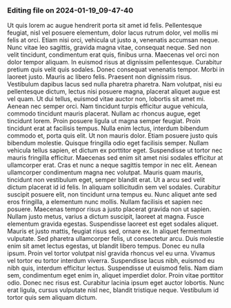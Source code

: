 

### Editing file on 2024-01-19_09-47-40

Ut quis lorem ac augue hendrerit porta sit amet id felis. Pellentesque feugiat, nisl vel posuere elementum, dolor lacus rutrum dolor, vel mollis mi felis at orci. Etiam nisi orci, vehicula ut justo a, venenatis accumsan neque. Nunc vitae leo sagittis, gravida magna vitae, consequat neque. Sed non velit tincidunt, condimentum erat quis, finibus urna. Maecenas vel orci non dolor tempor aliquam. In euismod risus at dignissim pellentesque. Curabitur pretium quis velit quis sodales. Donec consequat venenatis tempor. Morbi in laoreet justo. Mauris ac libero felis. Praesent non dignissim risus. Vestibulum dapibus lacus sed nulla pharetra pharetra. Nam volutpat, nisi eu pellentesque dictum, lectus nisi posuere magna, placerat aliquet augue est vel quam.
Ut dui tellus, euismod vitae auctor non, lobortis sit amet mi. Aenean nec semper orci. Nam tincidunt turpis efficitur augue vehicula, commodo tincidunt mauris placerat. Nullam ac rhoncus augue, eget tincidunt lorem. Proin posuere ligula ut magna semper feugiat. Proin tincidunt erat at facilisis tempus. Nulla enim lectus, interdum bibendum commodo et, porta quis elit. Ut non mauris dolor.
Etiam posuere justo quis bibendum molestie. Quisque fringilla odio eget facilisis semper. Nullam vehicula tellus sapien, et dictum ex porttitor eget. Suspendisse ut tortor nec mauris fringilla efficitur. Maecenas sed enim sit amet nisi sodales efficitur at ullamcorper erat. Cras et nunc a neque sagittis tempor in nec elit. Aenean ullamcorper condimentum magna nec volutpat. Mauris quam mauris, tincidunt non vestibulum eget, semper blandit erat. Ut a arcu sed velit dictum placerat id id felis. In aliquam sollicitudin sem vel sodales. Curabitur suscipit posuere elit, non tincidunt urna tempus eu. Nunc aliquet ante sed eros fringilla, a elementum nunc mollis. Nullam facilisis et sapien nec posuere. Maecenas tempor risus a justo placerat gravida non ut sapien. Nullam justo metus, varius a dictum suscipit, laoreet at magna. Fusce elementum gravida egestas.
Suspendisse laoreet est eget sodales aliquet. Mauris et justo mattis, feugiat risus sed, ornare ex. In aliquet fermentum vulputate. Sed pharetra ullamcorper felis, ut consectetur arcu. Duis molestie enim sit amet lectus egestas, ut blandit libero tempus. Donec eu nulla ipsum. Proin vel tortor volutpat nisl gravida rhoncus vel eu urna. Vivamus vel tortor eu tortor interdum viverra. Suspendisse lacus nibh, euismod eu nibh quis, interdum efficitur lectus. Suspendisse ut euismod felis. Nam diam sem, condimentum eget enim in, aliquet imperdiet dolor. Proin vitae porttitor odio. Donec nec risus est. Curabitur lacinia ipsum eget auctor lobortis. Nunc erat ligula, cursus vulputate nisl nec, blandit tristique neque. Vestibulum id tortor quis sem aliquam dictum.



